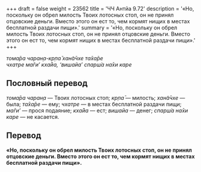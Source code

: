 +++
draft = false
weight = 23562
title = 'ЧЧ Антйа 9.72'
description = '«Но, поскольку он обрел милость Твоих лотосных стоп, он не принял отцовские деньги. Вместо этого он ест то, чем кормят нищих в местах бесплатной раздачи пищи».'
summary = '«Но, поскольку он обрел милость Твоих лотосных стоп, он не принял отцовские деньги. Вместо этого он ест то, чем кормят нищих в местах бесплатной раздачи пищи».'
+++

_тома̄ра чаран̣а-кр̣па̄ хан̃а̄чхе та̄ха̄ре  
чхатре ма̄ги’ кха̄йа, ‘вишайа’ спарш́а на̄хи каре_

## Пословный перевод

_тома̄ра_ _чаран̣а_ — Твоих лотосных стоп; _кр̣па̄_ — милость; _хан̃а̄чхе_ — была; _та̄ха̄ре_ — ему; _чхатре_ — в местах бесплатной раздачи пищи; _ма̄ги’_ — прося подаяние; _кха̄йа_ — ест; _вишайа_ — денег; _спарш́а_ _на̄хи_ _каре_ — не касается.

## Перевод

**«Но, поскольку он обрел милость Твоих лотосных стоп, он не принял отцовские деньги. Вместо этого он ест то, чем кормят нищих в местах бесплатной раздачи пищи».**
